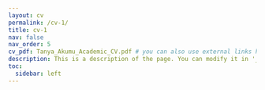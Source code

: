 ```yaml
---
layout: cv
permalink: /cv-1/
title: cv-1
nav: false
nav_order: 5
cv_pdf: Tanya_Akumu_Academic_CV.pdf # you can also use external links here
description: This is a description of the page. You can modify it in '_pages/cv.md'. You can also change or remove the top pdf download button.
toc:
  sidebar: left
---
```

